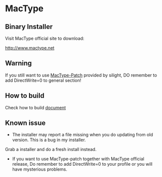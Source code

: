 MacType
========================

Binary Installer
------------------

Visit MacType official site to download: 

http://www.mactype.net

Warning
-----------------

If you still want to use [MacType-Patch](http://silight.hatenablog.jp/entry/MacTypePatch) provided by silight, DO remember to add DirectWrite=0 to general section!

How to build
-------------

Check how to build [document](https://github.com/snowie2000/mactype/blob/master/doc/HOWTOBUILD.md)

Known issue
---------------

- The installer may report a file missing when you do updating from old version. This is a bug in my installer.

Grab a installer and do a fresh install instead.

- If you want to use MacType-patch together with MacType official release, Do remember to add DirectWrite=0 to your profile or you will have mysterious problems.
